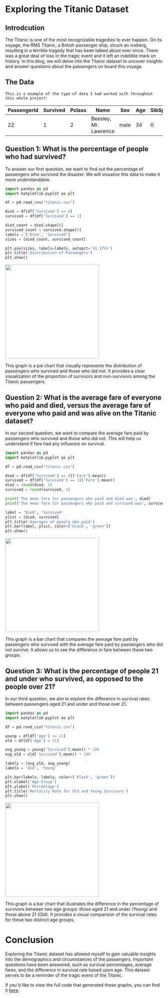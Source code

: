 # Exploring the Titanic Dataset


## **Introdcution**

The Titanic is one of the most recognizable tragedies to ever happen. On its voyage, the RMS Titanic, a British passenger ship, struck an iceberg, resulting in a terrible tragedy that has been talked about ever since. There was a great deal of loss in the tragic event and it left an indelible mark on history. In this blog, we will delve into the Titanic dataset to uncover insights and answer  questions about the passengers on board this voyage.


## **The Data**

``This is a example of the type of data I had worked with throughout this whole project:``


| PassengerId | Survived | Pclass | Name                 | Sex  | Age | SibSp | Parch | Ticket | Fare | Cabin | Embarked |
|------------|----------|--------|----------------------|------|-----|-------|-------|--------|------|-------|----------|
| 22         | 1        | 2      | Beesley, Mr. Lawrence | male | 34  | 0     | 0     | 248698 | 13   | D56   | S        |

## **Question 1: What is the percentage of people who had survived?**

To answer our first question, we want to find out the percentage of passengers who survived the disaster. We will visualize this data to make it more understandable.

```python
import pandas as pd
import matplotlib.pyplot as plt

df = pd.read_csv("titanic.csv")

died = df[df['Survived'] == 0]
survived = df[df['Survived'] == 1]

died_count = died.shape[0]
survived_count = survived.shape[0]
labels = ['Died', 'Survived']
sizes = [died_count, survived_count]

plt.pie(sizes, labels=labels, autopct='%1.1f%%')
plt.title('Distribution of Passengers')
plt.show()
```
<img src="/blog/assets/download.png" width="300" height="300">

This graph is a pie chart that visually represents the distribution of passengers who survived and those who did not. It provides a clear visualization of the proportion of survivors and non-survivors among the Titanic passengers.

## **Question 2: What is the average fare of everyone who paid and died, versus the average fare of everyone who paid and was alive on the Titanic dataset?**

In our second question, we want to compare the average fare paid by passengers who survived and those who did not. This will help us understand if fare had any influence on survival.

```python
import pandas as pd
import matplotlib.pyplot as plt

df = pd.read_csv("titanic.csv")

died = df[df['Survived'] == 0]['Fare'].mean()
survived = df[df['Survived'] == 1]['Fare'].mean()
died = round(died, 2)
survived = round(survived, 2)

print('The mean fare for passengers who paid and died was', died)
print('The mean fare for passengers who paid and survived was', survived)

label = 'Died', 'Survived'
ylist = [died, survived]
plt.title('Averages of people who paid')
plt.bar(label, ylist, color=['black', 'green'])
plt.show()
```
<img src="/blog/assets/download1.png" width="300" height="300">

This graph is a bar chart that compares the average fare paid by passengers who survived with the average fare paid by passengers who did not survive. It allows us to see the difference in fare between these two groups.

## **Question 3: What is the percentage of people 21 and under who survived, as opposed to the people over 21?**

In our third question, we aim to explore the difference in survival rates between passengers aged 21 and under and those over 21.

```python
import pandas as pd
import matplotlib.pyplot as plt

df = pd.read_csv("titanic.csv")

young = df[df['Age'] <= 21]
old = df[df['Age'] > 21]

avg_young = young['Survived'].mean() * 100
avg_old = old['Survived'].mean() * 100

labely = (avg_old, avg_young)
labelx = 'Old', 'Young'

plt.bar(labelx, labely, color=['black', 'green'])
plt.xlabel('Age Group')
plt.ylabel('Percentage')
plt.title('Mortality Rate for Old and Young Survivors')
plt.show()

```
<img src="/blog/assets/download2.png" width="300" height="300">

This graph is a bar chart that illustrates the difference in the percentage of survivors between two age groups: those aged 21 and under (Young) and those above 21 (Old). It provides a visual comparison of the survival rates for these two distinct age groups.
##

# Conclusion

Exploring the Titanic dataset has allowed myself to gain valuable insights into the demographics and circumstances of the passengers. Important questions have been answered, such as survival percentages, average fares, and the difference in survival rate based upon age. This dataset serves to be a reminder of the tragic event of the Titanic.


If you'd like to view the full code that generated these graphs, you can find it [here](https://github.com/KaiSteamCenter/Unit2-Python/blob/main/titanicDataset.ipynb).